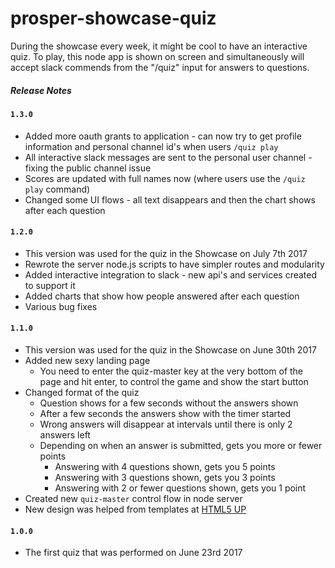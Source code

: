 # prosper-showcase-quiz

During the showcase every week, it might be cool to have an interactive quiz.
To play, this node app is shown on screen and simultaneously will accept slack commends from the "/quiz" input for answers to questions.

##### Release Notes

#### `1.3.0`

* Added more oauth grants to application - can now try to get profile information and personal channel id's when users `/quiz play`
* All interactive slack messages are sent to the personal user channel - fixing the public channel issue 
* Scores are updated with full names now (where users use the `/quiz play` command)
* Changed some UI flows - all text disappears and then the chart shows after each question

#### `1.2.0`

* This version was used for the quiz in the Showcase on July 7th 2017
* Rewrote the server node.js scripts to have simpler routes and modularity 
* Added interactive integration to slack - new api's and services created to support it
* Added charts that show how people answered after each question
* Various bug fixes

#### `1.1.0`

* This version was used for the quiz in the Showcase on June 30th 2017
* Added new sexy landing page
  * You need to enter the quiz-master key at the very bottom of the page and hit enter, to control the game and show the start button
* Changed format of the quiz
  * Question shows for a few seconds without the answers shown
  * After a few seconds the answers show with the timer started
  * Wrong answers will disappear at intervals until there is only 2 answers left
  * Depending on when an answer is submitted, gets you more or fewer points
    * Answering with 4 questions shown, gets you 5 points
    * Answering with 3 questions shown, gets you 3 points
    * Answering with 2 or fewer questions shown, gets you 1 point    
* Created new `quiz-master` control flow in node server 
* New design was helped from templates at [HTML5 UP](https://html5up.net/)

#### `1.0.0`

* The first quiz that was performed on June 23rd 2017

